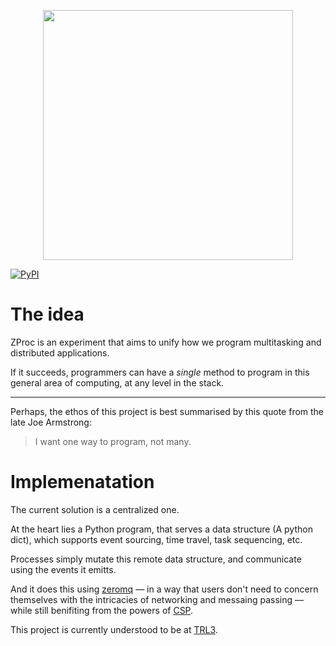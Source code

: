<p align="center">

<img width="400" src="https://s3.ap-south-1.amazonaws.com/saral-data-bucket/misc/logo%2Btype%2Bnocatch.svg" />

[![PyPI](https://img.shields.io/pypi/pyversions/zproc.svg?style=for-the-badge)](https://pypi.org/project/zproc/)

<p align="center">

# The idea

ZProc is an experiment that aims to unify how we program multitasking and distributed applications.

If it succeeds, programmers can have a _single_ method to program in this general area of computing, at any level in the stack.

---

Perhaps, the ethos of this project is best summarised by this quote from the late Joe Armstrong:

> I want one way to program, not many.

# Implemenatation

The current solution is a centralized one. 

At the heart lies a Python program, 
that serves a data structure (A python dict), 
which supports event sourcing, time travel, task sequencing, etc.

Processes simply mutate this remote data structure, and communicate using the events it emitts.

And it does this using [zeromq](http://zeromq.org/) — in a way that users don't need to concern themselves with the intricacies of networking and messaing passing — while still benifiting from the powers of [CSP](https://en.wikipedia.org/wiki/Communicating_sequential_processes).

This project is currently understood to be at [TRL3](https://en.wikipedia.org/wiki/Technology_readiness_level).
